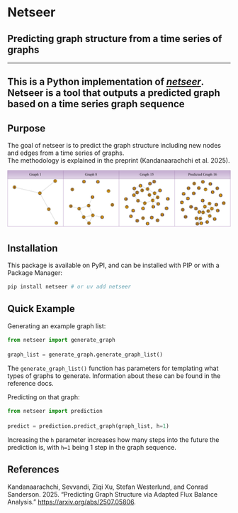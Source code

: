 # Netseer

## Predicting graph structure from a time series of graphs

---

This is a Python implementation of [*netseer*](https://arxiv.org/html/2401.04280v1).  
Netseer is a tool that outputs a predicted graph based on a time series graph sequence
---

## Purpose

The goal of netseer is to predict the graph structure including new nodes and edges from a time series of graphs.  
The methodology is explained in the preprint (Kandanaarachchi et al. 2025).

![Image of a time-series list of graphs and a predicted graph.](docs/img/netseer.svg "netseer")

## Installation

This package is available on PyPI, and can be installed with PIP or with a Package Manager:

``` Bash
pip install netseer # or uv add netseer
```

## Quick Example

Generating an example graph list:

``` Python
from netseer import generate_graph

graph_list = generate_graph.generate_graph_list()
```

The `generate_graph_list()` function has parameters for templating what types of graphs to generate. Information about these can be found in the reference docs.

Predicting on that graph:

``` Python
from netseer import prediction

predict = prediction.predict_graph(graph_list, h=1)
```

Increasing the `h` parameter increases how many steps into the future the prediction is, with `h=1` being 1 step in the graph sequence.

## References

Kandanaarachchi, Sevvandi, Ziqi Xu, Stefan Westerlund, and Conrad Sanderson. 2025.
  “Predicting Graph Structure via Adapted Flux Balance Analysis.” <https://arxiv.org/abs/2507.05806>.
